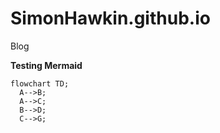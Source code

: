 # SimonHawkin.github.io
Blog

**Testing Mermaid**

```mermaid
flowchart TD;
  A-->B;
  A-->C;
  B-->D;
  C-->G;
```

